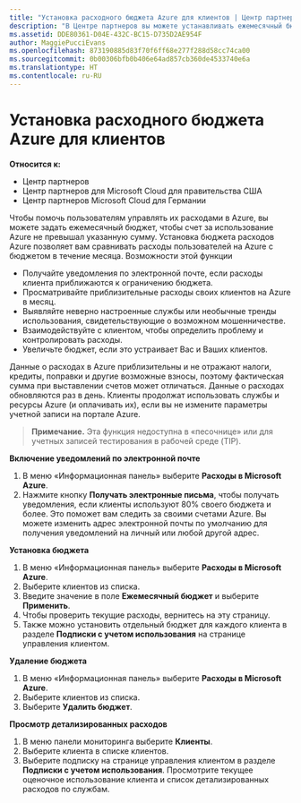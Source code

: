 ```yaml
---
title: "Установка расходного бюджета Azure для клиентов | Центр партнеров"
description: "В Центре партнеров вы можете устанавливать ежемесячный бюджет для каждого клиента, чтобы сумма ежемесячных счетов клиентов в Azure не оказалась чрезмерно высокой."
ms.assetid: DDE80361-D04E-432C-BC15-D735D2AE954F
author: MaggiePucciEvans
ms.openlocfilehash: 873190885d83f70f6ff68e277f288d58cc74ca00
ms.sourcegitcommit: 0b00306bfb0b406e64ad857cb360de4533740e6a
ms.translationtype: HT
ms.contentlocale: ru-RU
---
```

# <a name="set-an-azure-spending-budget-for-your-customers"></a>Установка расходного бюджета Azure для клиентов

**Относится к:**

-  Центр партнеров
-  Центр партнеров для Microsoft Cloud для правительства США
-  Центр партнеров Microsoft Cloud для Германии

Чтобы помочь пользователям управлять их расходами в Azure, вы можете задать ежемесячный бюджет, чтобы счет за использование Azure не превышал указанную сумму. Установка бюджета расходов Azure позволяет вам сравнивать расходы пользователей на Azure с бюджетом в течение месяца. Возможности этой функции 

-   Получайте уведомления по электронной почте, если расходы клиента приближаются к ограничению бюджета.
-   Просматривайте приблизительные расходы своих клиентов на Azure в месяц.
-   Выявляйте неверно настроенные службы или необычные тренды использования, свидетельствующие о возможном мошенничестве.
-   Взаимодействуйте с клиентом, чтобы определить проблему и контролировать расходы.
-   Увеличьте бюджет, если это устраивает Вас и Ваших клиентов.

Данные о расходах в Azure приблизительны и не отражают налоги, кредиты, поправки и другие возможные взносы, поэтому фактическая сумма при выставлении счетов может отличаться. Данные о расходах обновляются раз в день. Клиенты продолжат использовать службы и ресурсы Azure (и оплачивать их), если вы не измените параметры учетной записи на портале Azure. 

>**Примечание.** Эта функция недоступна в «песочнице» или для учетных записей тестирования в рабочей среде (TIP).

**Включение уведомлений по электронной почте**

1.  В меню «Информационная панель» выберите **Расходы в Microsoft Azure**.
2.  Нажмите кнопку **Получать электронные письма**, чтобы получать уведомления, если клиенты используют 80% своего бюджета и более. Это поможет вам следить за своими счетами Azure. Вы можете изменить адрес электронной почты по умолчанию для получения уведомлений на личный или любой другой адрес.

<a href="" id="setabudget"></a>
**Установка бюджета**

1.  В меню «Информационная панель» выберите **Расходы в Microsoft Azure**.
2.  Выберите клиентов из списка.
3.  Введите значение в поле **Ежемесячный бюджет** и выберите **Применить**.
4.  Чтобы проверить текущие расходы, вернитесь на эту страницу.
5.  Также можно установить отдельный бюджет для каждого клиента в разделе **Подписки с учетом использования** на странице управления клиентом.

<a href="" id="removeabudget"></a>
**Удаление бюджета**

1.  В меню «Информационная панель» выберите **Расходы в Microsoft Azure**.
2.  Выберите клиентов из списка.
3.  Выберите **Удалить бюджет**.

<a href="" id="seeitemizedcosts"></a>
**Просмотр детализированных расходов**

1.  В меню панели мониторинга выберите **Клиенты**.
2.  Выберите клиента в списке клиентов.
3.  Выберите подписку на странице управления клиентом в разделе **Подписки с учетом использования**. Просмотрите текущее оценочное использование клиента и список детализированных расходов по службам.


 

 



